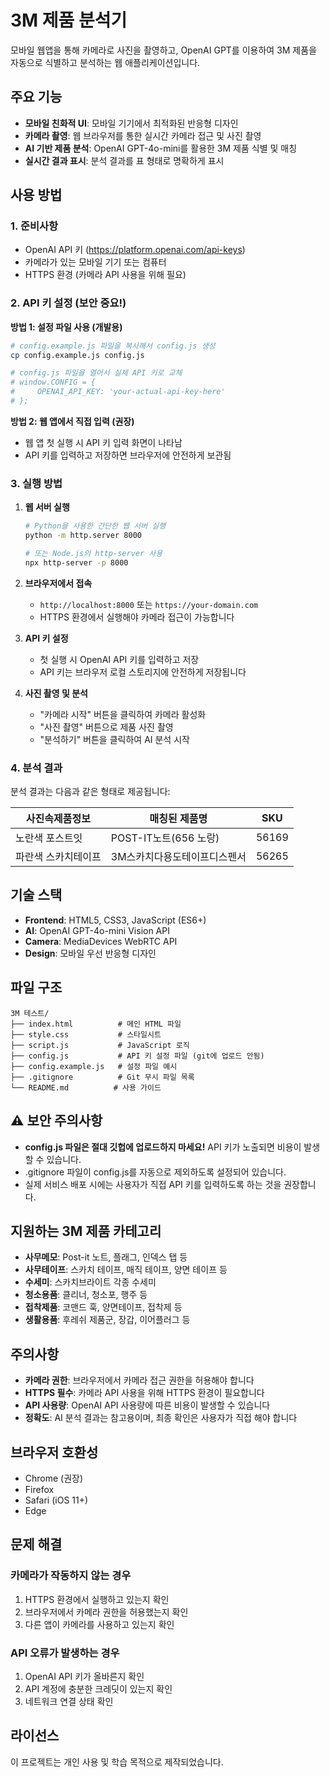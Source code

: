 # 3M 제품 분석기

모바일 웹앱을 통해 카메라로 사진을 촬영하고, OpenAI GPT를 이용하여 3M 제품을 자동으로 식별하고 분석하는 웹 애플리케이션입니다.

## 주요 기능

- **모바일 친화적 UI**: 모바일 기기에서 최적화된 반응형 디자인
- **카메라 촬영**: 웹 브라우저를 통한 실시간 카메라 접근 및 사진 촬영
- **AI 기반 제품 분석**: OpenAI GPT-4o-mini를 활용한 3M 제품 식별 및 매칭
- **실시간 결과 표시**: 분석 결과를 표 형태로 명확하게 표시

## 사용 방법

### 1. 준비사항
- OpenAI API 키 (https://platform.openai.com/api-keys)
- 카메라가 있는 모바일 기기 또는 컴퓨터
- HTTPS 환경 (카메라 API 사용을 위해 필요)

### 2. API 키 설정 (보안 중요!)

**방법 1: 설정 파일 사용 (개발용)**
```bash
# config.example.js 파일을 복사해서 config.js 생성
cp config.example.js config.js

# config.js 파일을 열어서 실제 API 키로 교체
# window.CONFIG = {
#     OPENAI_API_KEY: 'your-actual-api-key-here'
# };
```

**방법 2: 웹 앱에서 직접 입력 (권장)**
- 웹 앱 첫 실행 시 API 키 입력 화면이 나타남
- API 키를 입력하고 저장하면 브라우저에 안전하게 보관됨

### 3. 실행 방법

1. **웹 서버 실행**
   ```bash
   # Python을 사용한 간단한 웹 서버 실행
   python -m http.server 8000
   
   # 또는 Node.js의 http-server 사용
   npx http-server -p 8000
   ```

2. **브라우저에서 접속**
   - `http://localhost:8000` 또는 `https://your-domain.com`
   - HTTPS 환경에서 실행해야 카메라 접근이 가능합니다

3. **API 키 설정**
   - 첫 실행 시 OpenAI API 키를 입력하고 저장
   - API 키는 브라우저 로컬 스토리지에 안전하게 저장됩니다

4. **사진 촬영 및 분석**
   - "카메라 시작" 버튼을 클릭하여 카메라 활성화
   - "사진 촬영" 버튼으로 제품 사진 촬영
   - "분석하기" 버튼을 클릭하여 AI 분석 시작

### 4. 분석 결과

분석 결과는 다음과 같은 형태로 제공됩니다:

| 사진속제품정보 | 매칭된 제품명 | SKU |
|---|---|---|
| 노란색 포스트잇 | POST-IT노트(656 노랑) | 56169 |
| 파란색 스카치테이프 | 3M스카치다용도테이프디스펜서 | 56265 |

## 기술 스택

- **Frontend**: HTML5, CSS3, JavaScript (ES6+)
- **AI**: OpenAI GPT-4o-mini Vision API
- **Camera**: MediaDevices WebRTC API
- **Design**: 모바일 우선 반응형 디자인

## 파일 구조

```
3M 테스트/
├── index.html          # 메인 HTML 파일
├── style.css           # 스타일시트
├── script.js           # JavaScript 로직
├── config.js           # API 키 설정 파일 (git에 업로드 안됨)
├── config.example.js   # 설정 파일 예시
├── .gitignore          # Git 무시 파일 목록
└── README.md          # 사용 가이드
```

## ⚠️ 보안 주의사항

- **config.js 파일은 절대 깃헙에 업로드하지 마세요!** API 키가 노출되면 비용이 발생할 수 있습니다.
- .gitignore 파일이 config.js를 자동으로 제외하도록 설정되어 있습니다.
- 실제 서비스 배포 시에는 사용자가 직접 API 키를 입력하도록 하는 것을 권장합니다.

## 지원하는 3M 제품 카테고리

- **사무메모**: Post-it 노트, 플래그, 인덱스 탭 등
- **사무테이프**: 스카치 테이프, 매직 테이프, 양면 테이프 등
- **수세미**: 스카치브라이트 각종 수세미
- **청소용품**: 클리너, 청소포, 행주 등
- **접착제품**: 코맨드 훅, 양면테이프, 접착제 등
- **생활용품**: 후레쉬 제품군, 장갑, 이어플러그 등

## 주의사항

- **카메라 권한**: 브라우저에서 카메라 접근 권한을 허용해야 합니다
- **HTTPS 필수**: 카메라 API 사용을 위해 HTTPS 환경이 필요합니다
- **API 사용량**: OpenAI API 사용량에 따른 비용이 발생할 수 있습니다
- **정확도**: AI 분석 결과는 참고용이며, 최종 확인은 사용자가 직접 해야 합니다

## 브라우저 호환성

- Chrome (권장)
- Firefox
- Safari (iOS 11+)
- Edge

## 문제 해결

### 카메라가 작동하지 않는 경우
1. HTTPS 환경에서 실행하고 있는지 확인
2. 브라우저에서 카메라 권한을 허용했는지 확인
3. 다른 앱이 카메라를 사용하고 있는지 확인

### API 오류가 발생하는 경우
1. OpenAI API 키가 올바른지 확인
2. API 계정에 충분한 크레딧이 있는지 확인
3. 네트워크 연결 상태 확인

## 라이선스

이 프로젝트는 개인 사용 및 학습 목적으로 제작되었습니다.
